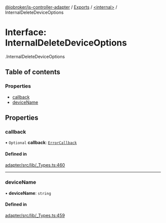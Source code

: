 [@iobroker/js-controller-adapter](../README.md) / [Exports](../modules.md) / [<internal\>](../modules/internal_.md) / InternalDeleteDeviceOptions

# Interface: InternalDeleteDeviceOptions

[<internal>](../modules/internal_.md).InternalDeleteDeviceOptions

## Table of contents

### Properties

- [callback](internal_.InternalDeleteDeviceOptions.md#callback)
- [deviceName](internal_.InternalDeleteDeviceOptions.md#devicename)

## Properties

### callback

• `Optional` **callback**: [`ErrorCallback`](../modules/internal_.md#errorcallback)

#### Defined in

[adapter/src/lib/_Types.ts:460](https://github.com/ioBroker/ioBroker.js-controller/blob/777a3aab/packages/adapter/src/lib/_Types.ts#L460)

___

### deviceName

• **deviceName**: `string`

#### Defined in

[adapter/src/lib/_Types.ts:459](https://github.com/ioBroker/ioBroker.js-controller/blob/777a3aab/packages/adapter/src/lib/_Types.ts#L459)
